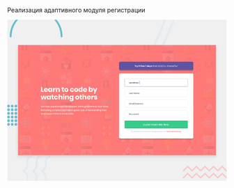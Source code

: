 Реализация адаптивного модуля регистрации

![Design preview for the Intro component with sign up form coding challenge](./design/desktop-preview.jpg)
